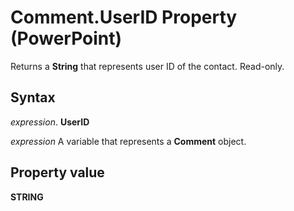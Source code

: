 
# Comment.UserID Property (PowerPoint)

Returns a  **String** that represents user ID of the contact. Read-only.


## Syntax

 _expression_. **UserID**

 _expression_ A variable that represents a **Comment** object.


## Property value

 **STRING**

